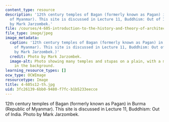 ```yaml
---
content_type: resource
description: '12th century temples of Bagan (formerly known as Pagan) in Burma (Republic
  of Myanmar). This site is discussed in Lecture 11, Buddhism: Out of India. Photo
  by Mark Jarzombek.'
file: /courses/4-605-introduction-to-the-history-and-theory-of-architecture-spring-2012/3fc261396bb09480f7fcb1b5233eecce_4-605s12-th.jpg
file_type: image/jpeg
image_metadata:
  caption: '12th century temples of Bagan (formerly known as Pagan) in Burma (Republic
    of Myanmar). This site is discussed in Lecture 11, Buddhism: Out of India. (Photo
    by Mark Jarzombek.)'
  credit: Photo by Mark Jarzombek.
  image-alt: Photo showing many temples and stupas on a plain, with a mountain range
    in the background.
learning_resource_types: []
ocw_type: OCWImage
resourcetype: Image
title: 4-605s12-th.jpg
uid: 3fc26139-6bb0-9480-f7fc-b1b5233eecce
---
```

12th century temples of Bagan (formerly known as Pagan) in Burma (Republic of Myanmar). This site is discussed in Lecture 11, Buddhism: Out of India. Photo by Mark Jarzombek.

